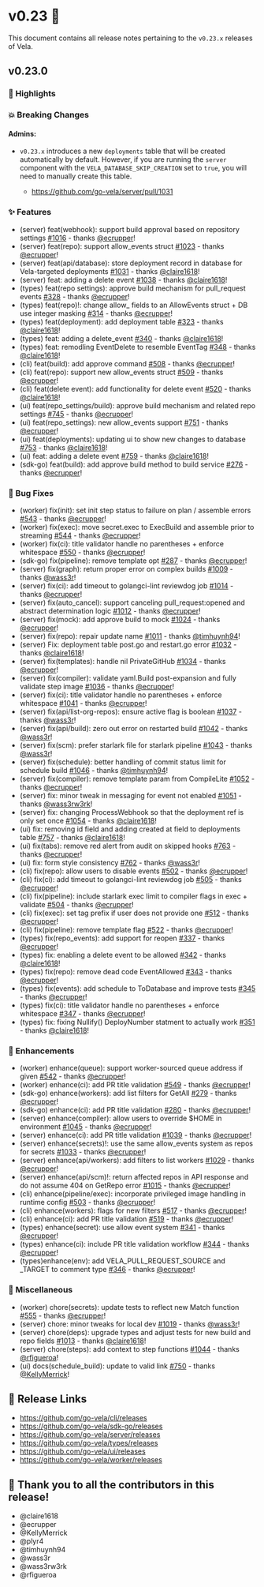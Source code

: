 # v0.23 🚀

This document contains all release notes pertaining to the `v0.23.x` releases of
Vela.

## v0.23.0

### 📣 Highlights


### 💥 Breaking Changes

#### Admins:
- `v0.23.x` introduces a new `deployments` table that will be created automatically by default. However, if you are running the `server` component with the `VELA_DATABASE_SKIP_CREATION` set to `true`, you will need to manually create this table.

  - https://github.com/go-vela/server/pull/1031

### ✨ Features

- (server) feat(webhook): support build approval based on repository settings
  [#1016](https://github.com/go-vela/server/commit/5fc317f98d5c56583cd19ecfd2e714747d5dd3cf) -
  thanks [@ecrupper](https://github.com/ecrupper)!
- (server) feat(repo): support allow_events struct
  [#1023](https://github.com/go-vela/server/commit/6fcde8652f63e317137a63cb4f01586bbbbc49c2) -
  thanks [@ecrupper](https://github.com/ecrupper)!
- (server) feat(api/database): store deployment record in database for Vela-targeted deployments
  [#1031](https://github.com/go-vela/server/commit/a7cd07fe43cd7e5e0e79f7e1ddb6ca055d518d8a) -
  thanks [@claire1618](https://github.com/claire1618)!
- (server) feat: adding a delete event
  [#1038](https://github.com/go-vela/server/commit/136cd544d57626d181b0be7e66aceb509cc962a0) -
  thanks [@claire1618](https://github.com/claire1618)!
- (types) feat(repo settings): approve build mechanism for pull_request events
  [#328](https://github.com/go-vela/types/commit/b43cd77e4d9a34b3b34d10f9e9915604fbb334f0) -
  thanks [@ecrupper](https://github.com/ecrupper)!
- (types) feat(repo)!: change allow_<event> fields to an AllowEvents struct + DB use integer masking
  [#314](https://github.com/go-vela/types/commit/23c15858da2a56259b0cf6c2cf77aeb9e24d3f95) -
  thanks [@ecrupper](https://github.com/ecrupper)!
- (types) feat(deployment): add deployment table
  [#323](https://github.com/go-vela/types/commit/26e54c869418eb841c5cc1d31b3364459378c9b6) -
  thanks [@claire1618](https://github.com/claire1618)!
- (types) feat: adding a delete_event
  [#340](https://github.com/go-vela/types/commit/0d0e2236779601db16bfeffc3683bd378adf3923) -
  thanks [@claire1618](https://github.com/claire1618)!
- (types) feat: remodling EventDelete to resemble EventTag
  [#348](https://github.com/go-vela/types/commit/d058de26b401c176425f5265dd3b0ff77714e3f5) -
  thanks [@claire1618](https://github.com/claire1618)!
- (cli) feat(build): add approve command
  [#508](https://github.com/go-vela/cli/commit/cf6aee3e463137e26e63c666c8c407f685ae758c) -
  thanks [@ecrupper](https://github.com/ecrupper)!
- (cli) feat(repo): support new allow_events struct
  [#509](https://github.com/go-vela/cli/commit/3c55490067ae752dab92587756874ad03d1fac9d) -
  thanks [@ecrupper](https://github.com/ecrupper)!
- (cli) feat(delete event): add functionality for delete event
  [#520](https://github.com/go-vela/cli/commit/051ca4b566219c99e30907bad10661751fa60ccc) -
  thanks [@claire1618](https://github.com/claire1618)!
- (ui) feat(repo_settings/build): approve build mechanism and related repo settings
  [#745](https://github.com/go-vela/ui/commit/25da227458df03a4f130014beab5f3b1579866b4) -
  thanks [@ecrupper](https://github.com/ecrupper)!
- (ui) feat(repo_settings): new allow_events support
  [#751](https://github.com/go-vela/ui/commit/c1c1e1701c18b8063162f2a956f44eb5624fb764) -
  thanks [@ecrupper](https://github.com/ecrupper)!
- (ui) feat(deployments): updating ui to show new changes to database
  [#753](https://github.com/go-vela/ui/commit/edd09593f924899b6072ba0916bf1694e15f1a72) -
  thanks [@claire1618](https://github.com/claire1618)!
- (ui) feat: adding a delete event
  [#759](https://github.com/go-vela/ui/commit/077e4057138a04e8455d6a868de7d77cc0651e85) -
  thanks [@claire1618](https://github.com/claire1618)!
- (sdk-go) feat(build): add approve build method to build service
  [#276](https://github.com/go-vela/sdk-go/commit/23e6a2ee9817abf6426ef671026b55fc9e6dce10) -
  thanks [@ecrupper](https://github.com/ecrupper)!

### 🐛 Bug Fixes

- (worker) fix(init): set init step status to failure on plan / assemble errors
  [#543](https://github.com/go-vela/worker/commit/c07a1a8f788541cfce0819c17a78b13e7f9c35d0) -
  thanks [@ecrupper](https://github.com/ecrupper)!
- (worker) fix(exec): move secret.exec to ExecBuild and assemble prior to streaming
  [#544](https://github.com/go-vela/worker/commit/b45d0ce710ef208ca1330fc6904c15a38e6d08c7) -
  thanks [@ecrupper](https://github.com/ecrupper)!
- (worker) fix(ci): title validator handle no parentheses + enforce whitespace
  [#550](https://github.com/go-vela/worker/commit/724912db3b72c75c57341f21aabccb440cad922f) -
  thanks [@ecrupper](https://github.com/ecrupper)!
- (sdk-go) fix(pipeline): remove template opt
  [#287](https://github.com/go-vela/sdk-go/commit/6fd0d75deed9256d2d2beb9712cde035bad4b545) -
  thanks [@ecrupper](https://github.com/ecrupper)!
- (server) fix(graph): return proper error on complex builds
  [#1009](https://github.com/go-vela/server/commit/3d67002de8f87154fd52e79e562a90f1aacb6894) -
  thanks [@wass3r](https://github.com/wass3r)!
- (server) fix(ci): add timeout to golangci-lint reviewdog job
  [#1014](https://github.com/go-vela/server/commit/5777666c6a70fe29a5bd961adbf4c13c9bd5d45b) -
  thanks [@ecrupper](https://github.com/ecrupper)!
- (server) fix(auto_cancel): support canceling pull_request:opened and abstract determination logic
  [#1012](https://github.com/go-vela/server/commit/6390b12925448a264ab8e2ee042f1fa252964a1a) -
  thanks [@ecrupper](https://github.com/ecrupper)!
- (server) fix(mock): add approve build to mock
  [#1024](https://github.com/go-vela/server/commit/140d2b1492b726db24c60f3c469abaaabbe6f97d) -
  thanks [@ecrupper](https://github.com/ecrupper)!
- (server) fix(repo): repair update name
  [#1011](https://github.com/go-vela/server/commit/2dd31d69c4e25ed6588b1003071c42ce8a0c0b6d) -
  thanks [@timhuynh94](https://github.com/timhuynh94)!
- (server) Fix: deployment table post.go and restart.go error
  [#1032](https://github.com/go-vela/server/commit/730b0f4f90f307c2403d7efc60309408c1c38133) -
  thanks [@claire1618](https://github.com/claire1618)!
- (server) fix(templates): handle nil PrivateGitHub
  [#1034](https://github.com/go-vela/server/commit/de5cf1020cbbe59e0917ed2281eac44053de4eb7) -
  thanks [@ecrupper](https://github.com/ecrupper)!
- (server) fix(compiler): validate yaml.Build post-expansion and fully validate step image
  [#1036](https://github.com/go-vela/server/commit/45f5ad32ebef0a064952cb95d200329d2894a5ae) -
  thanks [@ecrupper](https://github.com/ecrupper)!
- (server) fix(ci): title validator handle no parentheses + enforce whitespace
  [#1041](https://github.com/go-vela/server/commit/d79d3a52aabaaf3bb3ed78560b474f4d8bd7276a) -
  thanks [@ecrupper](https://github.com/ecrupper)!
- (server) fix(api/list-org-repos): ensure active flag is boolean
  [#1037](https://github.com/go-vela/server/commit/c3281b4be338467e8f82e5cb3bf0e4357ae06592) -
  thanks [@wass3r](https://github.com/wass3r)!
- (server) fix(api/build): zero out error on restarted build
  [#1042](https://github.com/go-vela/server/commit/d3c6ff8cb0c8851b6f8f27ac3f8765888c790e7f) -
  thanks [@wass3r](https://github.com/wass3r)!
- (server) fix(scm): prefer starlark file for starlark pipeline
  [#1043](https://github.com/go-vela/server/commit/dbe8bcecd4c5702f560aafa2dc35935292777239) -
  thanks [@wass3r](https://github.com/wass3r)!
- (server) fix(schedule): better handling of commit status limit for schedule build
  [#1046](https://github.com/go-vela/server/commit/b88749c23bc88001b299d97f25550d99850dd5f0) -
  thanks [@timhuynh94](https://github.com/timhuynh94)!
- (server) fix(compiler): remove template param from CompileLite
  [#1052](https://github.com/go-vela/server/commit/ca2dbc596c342e465547c9c9b068186eb0173d46) -
  thanks [@ecrupper](https://github.com/ecrupper)!
- (server) fix: minor tweak in messaging for event not enabled
  [#1051](https://github.com/go-vela/server/commit/aea33fea62b5ecf2f7a8c91dffea547aa7ab57ce) -
  thanks [@wass3rw3rk](https://github.com/wass3rw3rk)!
- (server) fix: changing ProcessWebhook so that the deployment ref is only set once
  [#1054](https://github.com/go-vela/server/commit/f2f177c46f58873b309212db0aea5c38e20de1d0) -
  thanks [@claire1618](https://github.com/claire1618)!
- (ui) fix: removing id field and adding created at field to deployments table
  [#757](https://github.com/go-vela/ui/commit/1ae0459099fc07501fd05d2777cc37744e6c445e) -
  thanks [@claire1618](https://github.com/claire1618)!
- (ui) fix(tabs): remove red alert from audit on skipped hooks
  [#763](https://github.com/go-vela/ui/commit/43e2a935af32775723c09acf58f69d3e923077a6) -
  thanks [@ecrupper](https://github.com/ecrupper)!
- (ui) fix: form style consistency
  [#762](https://github.com/go-vela/ui/commit/a8020aa9cbc36ae170c2313d99e11e2d7a416132) -
  thanks [@wass3r](https://github.com/wass3r)!
- (cli) fix(repo): allow users to disable events
  [#502](https://github.com/go-vela/cli/commit/b070b1716b72371491331be3556ac7cd45d26e10) -
  thanks [@ecrupper](https://github.com/ecrupper)!
- (cli) fix(ci): add timeout to golangci-lint reviewdog job
  [#505](https://github.com/go-vela/cli/commit/d87ae805aeff5ef7faf60a5d296050c273f65194) -
  thanks [@ecrupper](https://github.com/ecrupper)!
- (cli) fix(pipeline): include starlark exec limit to compiler flags in exec + validate
  [#504](https://github.com/go-vela/cli/commit/c20a385da8da488021d0fe8800f1b4b29b7053b0) -
  thanks [@ecrupper](https://github.com/ecrupper)!
- (cli) fix(exec): set tag prefix if user does not provide one
  [#512](https://github.com/go-vela/cli/commit/b0a65a6a5a66c8a5464924eba44c4fd98ccd133b) -
  thanks [@ecrupper](https://github.com/ecrupper)!
- (cli) fix(pipeline): remove template flag
  [#522](https://github.com/go-vela/cli/commit/8f58d347f0e773c6da65009f74dcfdaacf979b23) -
  thanks [@ecrupper](https://github.com/ecrupper)!
- (types) fix(repo_events): add support for reopen
  [#337](https://github.com/go-vela/types/commit/1eae2f5e371bed7918c5d66e9507798f36ce4953) -
  thanks [@ecrupper](https://github.com/ecrupper)!
- (types) fix: enabling a delete event to be allowed
  [#342](https://github.com/go-vela/types/commit/483bff0c86934aa1143e33316ab0d4548e7bf356) -
  thanks [@claire1618](https://github.com/claire1618)!
- (types) fix(repo): remove dead code EventAllowed
  [#343](https://github.com/go-vela/types/commit/a4d640c8760ef5a6525a4941b1418635f867f981) -
  thanks [@ecrupper](https://github.com/ecrupper)!
- (types) fix(events): add schedule to ToDatabase and improve tests
  [#345](https://github.com/go-vela/types/commit/0e2e18b383dedd61cefd7403e4b6fab458f5d9a2) -
  thanks [@ecrupper](https://github.com/ecrupper)!
- (types) fix(ci): title validator handle no parentheses + enforce whitespace
  [#347](https://github.com/go-vela/types/commit/8a6ef2dcdbe20b4135bf2b3094e278c7a741755c) -
  thanks [@ecrupper](https://github.com/ecrupper)!
- (types) fix: fixing Nullify() DeployNumber statment to actually work
  [#351](https://github.com/go-vela/types/commit/867f2d14e4e2cf5c2c7d13fca538804d334fc13b) -
  thanks [@claire1618](https://github.com/claire1618)!

### 🚸 Enhancements

- (worker) enhance(queue): support worker-sourced queue address if given
  [#542](https://github.com/go-vela/worker/commit/b9b9a912f4c1d184bd11d47f874f97483cf75a23) -
  thanks [@ecrupper](https://github.com/ecrupper)!
- (worker) enhance(ci): add PR title validation
  [#549](https://github.com/go-vela/worker/commit/0672ba137432d6ee24a3f6132168171f0128b21a) -
  thanks [@ecrupper](https://github.com/ecrupper)!
- (sdk-go) enhance(workers): add list filters for GetAll
  [#279](https://github.com/go-vela/sdk-go/commit/4a16c9235b7a5822b1babcc83e5c294093741238) -
  thanks [@ecrupper](https://github.com/ecrupper)!
- (sdk-go) enhance(ci): add PR title validation
  [#280](https://github.com/go-vela/sdk-go/commit/7e6685a4a64af6b7a4cc5a1223bbf1c0e6e502c8) -
  thanks [@ecrupper](https://github.com/ecrupper)!
- (server) enhance(compiler): allow users to override $HOME in environment
  [#1045](https://github.com/go-vela/server/commit/4e438e1d484eb458accfd90d233d283c8bd0dad5) -
  thanks [@ecrupper](https://github.com/ecrupper)!
- (server) enhance(ci): add PR title validation
  [#1039](https://github.com/go-vela/server/commit/e3fc4966a5265485abd843fe1602f6ba2f65cd4bb) -
  thanks [@ecrupper](https://github.com/ecrupper)!
- (server) enhance(secrets)!: use the same allow_events system as repos for secrets
  [#1033](https://github.com/go-vela/server/commit/78eca514b01d626405cc07887eaee1c4e8830352) -
  thanks [@ecrupper](https://github.com/ecrupper)!
- (server) enhance(api/workers): add filters to list workers
  [#1029](https://github.com/go-vela/server/commit/49066352a370681644875dc85512736b29a4234f) -
  thanks [@ecrupper](https://github.com/ecrupper)!
- (server) enhance(api/scm)!: return affected repos in API response and do not assume 404 on GetRepo error
  [#1015](https://github.com/go-vela/server/commit/2b58510bc4b590cb8ef550ac1774e18bba8e2f37) -
  thanks [@ecrupper](https://github.com/ecrupper)!
- (cli) enhance(pipeline/exec): incorporate privileged image handling in runtime config
  [#503](https://github.com/go-vela/cli/commit/54266a992d9132f240d84cb7d9af14d2a2addfde) -
  thanks [@ecrupper](https://github.com/ecrupper)!
- (cli) enhance(workers): flags for new filters
  [#517](https://github.com/go-vela/cli/commit/d23ab1ace149fda155e126b7befd3a83944eb0d7) -
  thanks [@ecrupper](https://github.com/ecrupper)!
- (cli) enhance(ci): add PR title validation
  [#519](https://github.com/go-vela/cli/commit/167b010c7c10312fe4a5acc1736ec0937164371c) -
  thanks [@ecrupper](https://github.com/ecrupper)!
- (types) enhance(secret): use allow event system
  [#341](https://github.com/go-vela/types/commit/a91bd54636bc8ac5cb36f73f626dffca0ed852ad) -
  thanks [@ecrupper](https://github.com/ecrupper)!
- (types) enhance(ci): include PR title validation workflow
  [#344](https://github.com/go-vela/types/commit/00dcbc6ffa55754367daa69d920e94dad324d25d) -
  thanks [@ecrupper](https://github.com/ecrupper)!
- (types)enhance(env): add VELA_PULL_REQUEST_SOURCE and _TARGET to comment type
  [#346](https://github.com/go-vela/types/commit/f40578eb2dac13c44adc43835a63c75c411b2f12) -
  thanks [@ecrupper](https://github.com/ecrupper)!

### 🔧 Miscellaneous

- (worker) chore(secrets): update tests to reflect new Match function
  [#555](https://github.com/go-vela/worker/commit/9ae5e79015be4ca22b70c6c15528ac1f62a77f6e) -
  thanks [@ecrupper](https://github.com/ecrupper)!
- (server) chore: minor tweaks for local dev
  [#1019](https://github.com/go-vela/server/commit/fb12fddd0c13aafa956c476d3701f1b6a7448f7b) -
  thanks [@wass3r](https://github.com/wass3r)!
- (server) chore(deps): upgrade types and adjust tests for new build and repo fields
  [#1013](https://github.com/go-vela/server/commit/8de59d288585cd891746fef9ebfd4ad91be2a824) -
  thanks [@claire1618](https://github.com/claire1618)!
- (server) chore(steps): add context to step functions
  [#1044](https://github.com/go-vela/server/commit/3e3750959df911a89b9fd42180867799d9cc9fc1) -
  thanks [@rfigueroa](https://github.com/rfigueroa)!
- (ui) docs(schedule_build): update to valid link
  [#750](https://github.com/go-vela/server/commit/3e3750959df911a89b9fd42180867799d9cc9fc1) -
  thanks [@KellyMerrick](https://github.com/KellyMerrick)!


## 🔗 Release Links

- https://github.com/go-vela/cli/releases
- https://github.com/go-vela/sdk-go/releases
- https://github.com/go-vela/server/releases
- https://github.com/go-vela/types/releases
- https://github.com/go-vela/ui/releases
- https://github.com/go-vela/worker/releases

## 💟 Thank you to all the contributors in this release!

- @claire1618
- @ecrupper
- @KellyMerrick
- @plyr4
- @timhuynh94
- @wass3r
- @wass3rw3rk
- @rfigueroa
